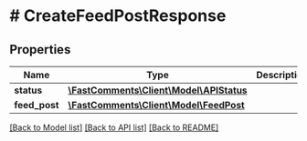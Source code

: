 # # CreateFeedPostResponse

## Properties

Name | Type | Description | Notes
------------ | ------------- | ------------- | -------------
**status** | [**\FastComments\Client\Model\APIStatus**](APIStatus.md) |  |
**feed_post** | [**\FastComments\Client\Model\FeedPost**](FeedPost.md) |  |

[[Back to Model list]](../../README.md#models) [[Back to API list]](../../README.md#endpoints) [[Back to README]](../../README.md)
